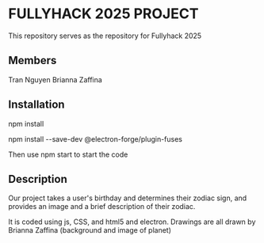  # FULLYHACK 2025 PROJECT

 This repository serves as the repository for Fullyhack 2025

 ## Members
 Tran Nguyen 
 Brianna Zaffina

 ## Installation
 npm install
 
 npm install --save-dev @electron-forge/plugin-fuses

 Then use
 npm start
 to start the code

 ## Description
 Our project takes a user's birthday and determines their zodiac sign, and provides an image and a brief description of their zodiac.

 It is coded using js, CSS, and html5 and electron. Drawings are all drawn by Brianna Zaffina (background and image of planet)

